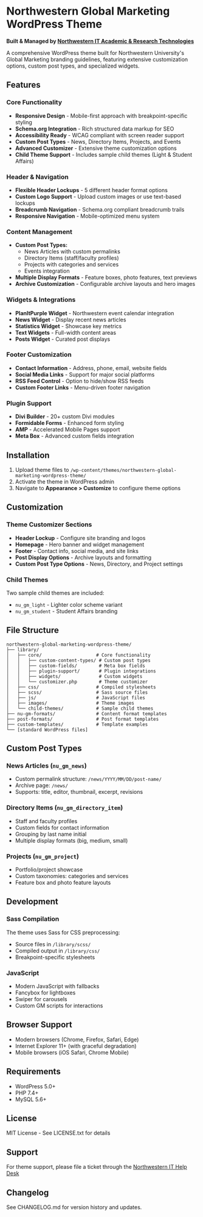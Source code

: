 # Northwestern Global Marketing WordPress Theme
 
**Built & Managed by [Northwestern IT Academic & Research Technologies](http://www.it.northwestern.edu/about/departments/at/)**

A comprehensive WordPress theme built for Northwestern University's Global Marketing branding guidelines, featuring extensive customization options, custom post types, and specialized widgets.

## Features

### Core Functionality
* **Responsive Design** - Mobile-first approach with breakpoint-specific styling
* **Schema.org Integration** - Rich structured data markup for SEO
* **Accessibility Ready** - WCAG compliant with screen reader support
* **Custom Post Types** - News, Directory Items, Projects, and Events
* **Advanced Customizer** - Extensive theme customization options
* **Child Theme Support** - Includes sample child themes (Light & Student Affairs)

### Header & Navigation
* **Flexible Header Lockups** - 5 different header format options
* **Custom Logo Support** - Upload custom images or use text-based lockups
* **Breadcrumb Navigation** - Schema.org compliant breadcrumb trails
* **Responsive Navigation** - Mobile-optimized menu system

### Content Management
* **Custom Post Types:**
  - News Articles with custom permalinks
  - Directory Items (staff/faculty profiles)
  - Projects with categories and services
  - Events integration
* **Multiple Display Formats** - Feature boxes, photo features, text previews
* **Archive Customization** - Configurable archive layouts and hero images

### Widgets & Integrations
* **PlanItPurple Widget** - Northwestern event calendar integration
* **News Widget** - Display recent news articles
* **Statistics Widget** - Showcase key metrics
* **Text Widgets** - Full-width content areas
* **Posts Widget** - Curated post displays

### Footer Customization
* **Contact Information** - Address, phone, email, website fields
* **Social Media Links** - Support for major social platforms
* **RSS Feed Control** - Option to hide/show RSS feeds
* **Custom Footer Links** - Menu-driven footer navigation

### Plugin Support
* **Divi Builder** - 20+ custom Divi modules
* **Formidable Forms** - Enhanced form styling
* **AMP** - Accelerated Mobile Pages support
* **Meta Box** - Advanced custom fields integration

## Installation

1. Upload theme files to `/wp-content/themes/northwestern-global-marketing-wordpress-theme/`
2. Activate the theme in WordPress admin
3. Navigate to **Appearance > Customize** to configure theme options

## Customization

### Theme Customizer Sections
* **Header Lockup** - Configure site branding and logos
* **Homepage** - Hero banner and widget management
* **Footer** - Contact info, social media, and site links
* **Post Display Options** - Archive layouts and formatting
* **Custom Post Type Options** - News, Directory, and Project settings

### Child Themes
Two sample child themes are included:
* `nu_gm_light` - Lighter color scheme variant
* `nu_gm_student` - Student Affairs branding

## File Structure

```
northwestern-global-marketing-wordpress-theme/
├── library/
│   ├── core/                    # Core functionality
│   │   ├── custom-content-types/ # Custom post types
│   │   ├── custom-fields/        # Meta box fields
│   │   ├── plugin-support/       # Plugin integrations
│   │   ├── widgets/              # Custom widgets
│   │   └── customizer.php        # Theme customizer
│   ├── css/                     # Compiled stylesheets
│   ├── scss/                    # Sass source files
│   ├── js/                      # JavaScript files
│   ├── images/                  # Theme images
│   └── child-themes/            # Sample child themes
├── nu-gm-formats/               # Content format templates
├── post-formats/                # Post format templates
├── custom-templates/            # Template examples
└── [standard WordPress files]
```

## Custom Post Types

### News Articles (`nu_gm_news`)
- Custom permalink structure: `/news/YYYY/MM/DD/post-name/`
- Archive page: `/news/`
- Supports: title, editor, thumbnail, excerpt, revisions

### Directory Items (`nu_gm_directory_item`)
- Staff and faculty profiles
- Custom fields for contact information
- Grouping by last name initial
- Multiple display formats (big, medium, small)

### Projects (`nu_gm_project`)
- Portfolio/project showcase
- Custom taxonomies: categories and services
- Feature box and photo feature layouts

## Development

### Sass Compilation
The theme uses Sass for CSS preprocessing:
- Source files in `/library/scss/`
- Compiled output in `/library/css/`
- Breakpoint-specific stylesheets

### JavaScript
- Modern JavaScript with fallbacks
- Fancybox for lightboxes
- Swiper for carousels
- Custom GM scripts for interactions

## Browser Support
- Modern browsers (Chrome, Firefox, Safari, Edge)
- Internet Explorer 11+ (with graceful degradation)
- Mobile browsers (iOS Safari, Chrome Mobile)

## Requirements
- WordPress 5.0+
- PHP 7.4+
- MySQL 5.6+

## License
MIT License - See LICENSE.txt for details

## Support
For theme support, please file a ticket through the [Northwestern IT Help Desk](http://www.it.northwestern.edu/supportcenter/)

## Changelog
See CHANGELOG.md for version history and updates.